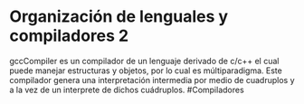 Organización de lenguales y compiladores 2
========

gccCompiler es un compilador de un lenguaje derivado de c/c++ el cual puede manejar estructuras y objetos, por lo cual es múltiparadigma. Este compilador genera una interpretación intermedia por medio de cuadruplos y a la vez de un interprete de dichos cuádruplos.
#Compiladores
